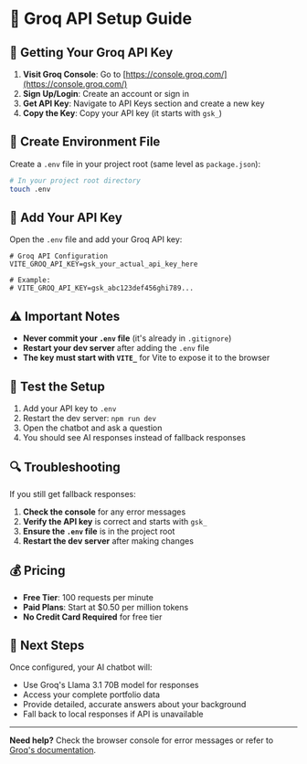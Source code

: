 # 🚀 Groq API Setup Guide

## 🔑 Getting Your Groq API Key

1. **Visit Groq Console**: Go to [https://console.groq.com/](https://console.groq.com/)
2. **Sign Up/Login**: Create an account or sign in
3. **Get API Key**: Navigate to API Keys section and create a new key
4. **Copy the Key**: Copy your API key (it starts with `gsk_`)

## 📁 Create Environment File

Create a `.env` file in your project root (same level as `package.json`):

```bash
# In your project root directory
touch .env
```

## 🔧 Add Your API Key

Open the `.env` file and add your Groq API key:

```env
# Groq API Configuration
VITE_GROQ_API_KEY=gsk_your_actual_api_key_here

# Example:
# VITE_GROQ_API_KEY=gsk_abc123def456ghi789...
```

## ⚠️ Important Notes

- **Never commit your `.env` file** (it's already in `.gitignore`)
- **Restart your dev server** after adding the `.env` file
- **The key must start with `VITE_`** for Vite to expose it to the browser

## 🧪 Test the Setup

1. Add your API key to `.env`
2. Restart the dev server: `npm run dev`
3. Open the chatbot and ask a question
4. You should see AI responses instead of fallback responses

## 🔍 Troubleshooting

If you still get fallback responses:

1. **Check the console** for any error messages
2. **Verify the API key** is correct and starts with `gsk_`
3. **Ensure the `.env` file** is in the project root
4. **Restart the dev server** after making changes

## 💰 Pricing

- **Free Tier**: 100 requests per minute
- **Paid Plans**: Start at $0.50 per million tokens
- **No Credit Card Required** for free tier

## 🎯 Next Steps

Once configured, your AI chatbot will:
- Use Groq's Llama 3.1 70B model for responses
- Access your complete portfolio data
- Provide detailed, accurate answers about your background
- Fall back to local responses if API is unavailable

---

**Need help?** Check the browser console for error messages or refer to [Groq's documentation](https://console.groq.com/docs).
